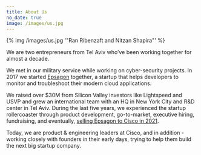 ```yaml
---
title: About Us
no_date: true
image: /images/us.jpg
---
```


{% img /images/us.jpg '"Ran Ribenzaft and Nitzan Shapira"' %}

We are two entrepreneurs from Tel Aviv who’ve been working together for almost a decade.

We met in our military service while working on cyber-security projects. In 2017 we started [Epsagon](https://epsagon.com) together, a startup that helps developers to monitor and troubleshoot their modern cloud applications.

We raised over $30M from Silicon Valley investors like Lightspeed and USVP and grew an international team with an HQ in New York City and R&D center in Tel Aviv. During the last five years, we experienced the startup rollercoaster through product development, go-to-market, executive hiring, fundraising, and eventually, [selling Epsagon to Cisco in 2021](https://techcrunch.com/2021/08/16/cisco-beefing-up-app-monitoring-portfolio-with-acquisition-of-epsagon-for-500m/).

Today, we are product & engineering leaders at Cisco, and in addition - working closely with founders in their early days, trying to help them build the next big startup company.
